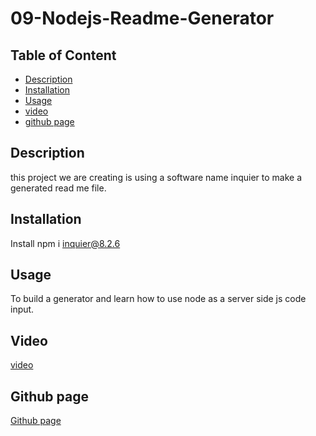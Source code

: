# 09-Nodejs-Readme-Generator

## Table of Content

* [Description](#description)
* [Installation](#installation)
* [Usage](#usage)
* [video](#video)
* [github page](#github-page)
## Description

this project we are creating is using a software name inquier to make a generated read me file. 

## Installation

Install npm i inquier@8.2.6

## Usage

To build a generator and learn how to use node as a server side js code input.

## Video 
[video](../09-nodejs-readme-generator/video/09read%20me%20generator.webm)


## Github page

[Github page](https://github.com/hkim84)